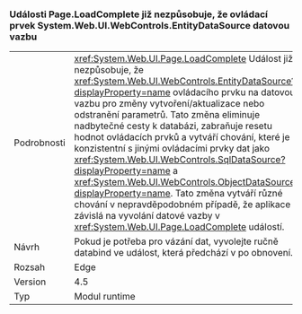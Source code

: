 ### <a name="pageloadcomplete-event-no-longer-causes-systemwebuiwebcontrolsentitydatasource-control-to-invoke-data-binding"></a>Události Page.LoadComplete již nezpůsobuje, že ovládací prvek System.Web.UI.WebControls.EntityDataSource datovou vazbu

|   |   |
|---|---|
|Podrobnosti|<xref:System.Web.UI.Page.LoadComplete> Událost již nezpůsobuje, že <xref:System.Web.UI.WebControls.EntityDataSource?displayProperty=name> ovládacího prvku na datovou vazbu pro změny vytvoření/aktualizace nebo odstranění parametrů. Tato změna eliminuje nadbytečné cesty k databázi, zabraňuje resetu hodnot ovládacích prvků a vytváří chování, které je konzistentní s jinými ovládacími prvky dat jako <xref:System.Web.UI.WebControls.SqlDataSource?displayProperty=name> a <xref:System.Web.UI.WebControls.ObjectDataSource?displayProperty=name>. Tato změna vytváří různé chování v nepravděpodobném případě, že aplikace závislá na vyvolání datové vazby v <xref:System.Web.UI.Page.LoadComplete> událostí.|
|Návrh|Pokud je potřeba pro vázání dat, vyvolejte ručně databind ve událost, která předchází v po obnovení.|
|Rozsah|Edge|
|Version|4.5|
|Typ|Modul runtime|

